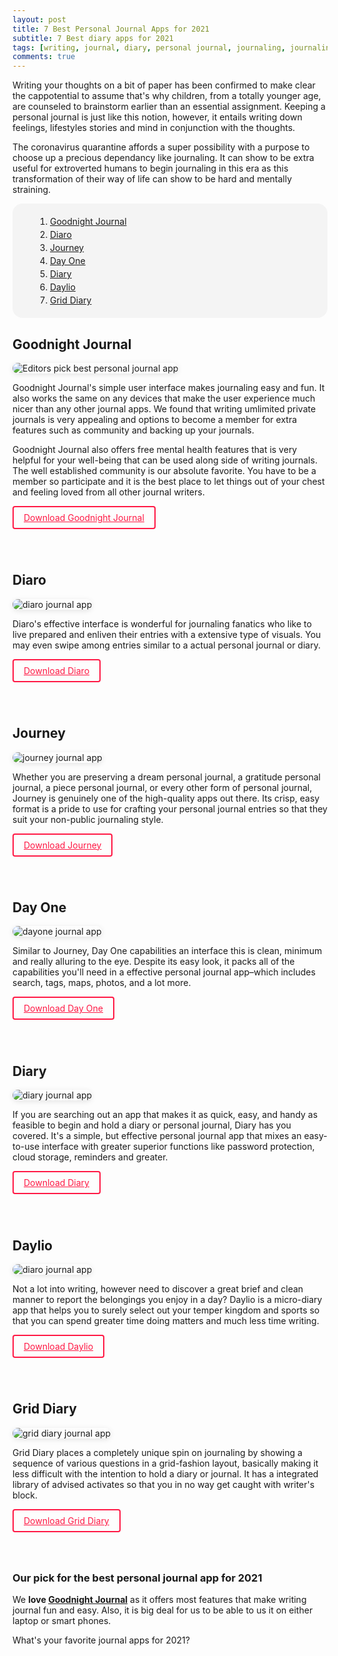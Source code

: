 ```yaml
---
layout: post
title: 7 Best Personal Journal Apps for 2021
subtitle: 7 Best diary apps for 2021
tags: [writing, journal, diary, personal journal, journaling, journaling community, selflove, mental health, online journal, writing community]
comments: true
---
```


Writing your thoughts on a bit of paper has been confirmed to make clear the cappotential to assume that's why children, from a totally younger age, are counseled to brainstorm earlier than an essential assignment. Keeping a personal journal is just like this notion, however, it entails writing down feelings, lifestyles stories and mind in conjunction with the thoughts. 

The coronavirus quarantine affords a super possibility with a purpose to choose up a precious dependancy like journaling. It can show to be extra useful for extroverted humans to begin journaling in this era as this transformation of their way of life can show to be hard and mentally straining. 

<ol class="journal-ranking">
    <li><a href="#goodnightjournal">Goodnight Journal</a></li>
    <li><a href="#diaro">Diaro</a></li>
    <li><a href="#journey">Journey</a></li>
    <li><a href="#dayone">Day One</a></li>
    <li><a href="#diary">Diary</a></li>
    <li><a href="#daylio">Daylio</a></li>
    <li><a href="#griddiary">Grid Diary</a></li>
</ol>

<h2 id="goodnightjournal">Goodnight Journal</h2>

![Editors pick best personal journal app](/img/post/best-journal-app-goodnight-journal.png)

Goodnight Journal's simple user interface makes journaling easy and fun. It also works the same on any devices that make the user experience much nicer than any other journal apps. We found that writing umlimited private journals is very appealing and options to become a member for extra features such as community and backing up your journals. 

Goodnight Journal also offers free mental health features that is very helpful for your well-being that can be used along side of writing journals. The well established community is our absolute favorite. You have to be a member so participate and it is the best place to let things out of your chest and feeling loved from all other journal writers. 

<a class="download-btn" href="https://www.goodnightjournal.com/" target="_blank">Download Goodnight Journal</a>

<h2 id="diaro">Diaro</h2>

![diaro journal app](/img/post/diaro-journal-app.png)

Diaro's effective interface is wonderful for journaling fanatics who like to live prepared and enliven their entries with a extensive type of visuals. You may even swipe among entries similar to a actual personal journal or diary.

<a class="download-btn" href="https://diaroapp.com/" target="_blank">Download Diaro</a>

<h2 id="journey">Journey</h2>

![journey journal app](/img/post/journey-journal-app.png)

Whether you are preserving a dream personal journal, a gratitude personal journal, a piece personal journal, or every other form of personal journal, Journey is genuinely one of the high-quality apps out there. Its crisp, easy format is a pride to use for crafting your personal journal entries so that they suit your non-public journaling style. 

<a class="download-btn" href="https://journey.cloud/" target="_blank">Download Journey</a>

<h2 id="dayone">Day One</h2>

![dayone journal app](/img/post/dayone-journal-app.png)

Similar to Journey, Day One capabilities an interface this is clean, minimum and really alluring to the eye. Despite its easy look, it packs all of the capabilities you'll need in a effective personal journal app–which includes search, tags, maps, photos, and a lot more.

<a class="download-btn" href="https://dayoneapp.com/" target="_blank">Download Day One</a>

<h2 id="diary">Diary</h2>

![diary journal app](/img/post/diary-journal-app.png)

If you are searching out an app that makes it as quick, easy, and handy as feasible to begin and hold a diary or personal journal, Diary has you covered. It's a simple, but effective personal journal app that mixes an easy-to-use interface with greater superior functions like password protection, cloud storage, reminders and greater.

<a class="download-btn" href="https://www.writediary.com/" target="_blank">Download Diary</a>

<h2 id="daylio">Daylio</h2>

![diaro journal app](/img/post/diaro-journal-app.png)

Not a lot into writing, however need to discover a great brief and clean manner to report the belongings you enjoy in a day? Daylio is a micro-diary app that helps you to surely select out your temper kingdom and sports so that you can spend greater time doing matters and much less time writing.

<a class="download-btn" href="https://daylio.net/" target="_blank">Download Daylio</a>

<h2 id="griddiary">Grid Diary</h2>

![grid diary journal app](/img/post/grid-diary-journal-app.png)

Grid Diary places a completely unique spin on journaling by showing a sequence of various questions in a grid-fashion layout, basically making it less difficult with the intention to hold a diary or journal. It has a integrated library of advised activates so that you in no way get caught with writer's block.

<a class="download-btn" href="https://griddiaryapp.com/" target="_blank">Download Grid Diary</a>


<h3>Our pick for the best personal journal app for 2021</h3>
We <b>love <a href="https://www.goodnightjournal.com/" target="_blank">Goodnight Journal</a></b> as it offers most features that make writing journal fun and easy. Also, it is big deal for us to be able to us it on either laptop or smart phones. 

<p>What's your favorite journal apps for 2021?</p>


<style>
img{
    box-shadow: 0 2px 8px rgba(0, 0, 0, 0.1);
    border-radius: 16px;
}
.download-btn{
    border: 2px solid #ff1844;
    border-radius: 4px;
    padding: 8px 16px;
    color: #ff1844;
    display: inline-block;
    margin-bottom: 40px;
}
.journal-ranking{
    background: #f4f4f4;
    border-radius: 16px;
    padding: 16px 16px 16px 60px;
}
.journal-ranking li{
    margin: 4px 0 !important;
}
</style>